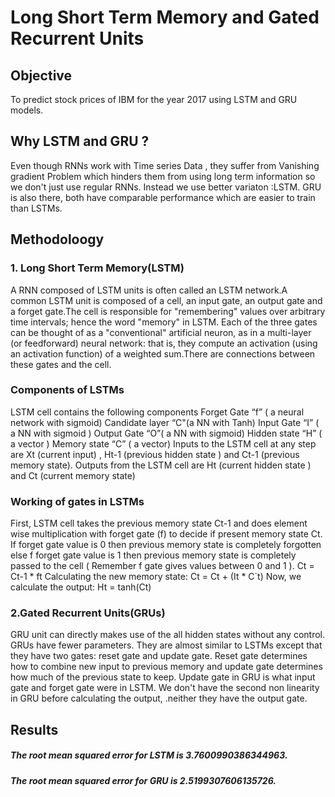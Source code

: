 # Long Short Term Memory and Gated Recurrent Units
## Objective
To predict stock prices of IBM  for the year 2017 using LSTM and GRU models.
## Why LSTM and GRU ?
Even though RNNs work with Time series Data , they suffer from Vanishing gradient Problem which hinders them from using long term information so we don't just use regular 
RNNs. Instead we use better variaton :LSTM. GRU is also there, both have comparable performance which are easier to train than LSTMs.
## Methodoloogy
### 1. Long Short Term Memory(LSTM)
A RNN composed of LSTM units is often called an LSTM network.A common LSTM unit is composed of a cell, an input gate, an output gate and a forget gate.The cell is responsible for "remembering" values over arbitrary time intervals; hence the word "memory" in LSTM. Each of the three gates can be thought of as a "conventional" artificial neuron, as in a multi-layer (or feedforward) neural network: that is, they compute an activation (using an activation function) of a weighted sum.There are connections between these gates and the cell.
### Components of LSTMs
 LSTM cell contains the following components
Forget Gate “f” ( a neural network with sigmoid)
Candidate layer “C"(a NN with Tanh)
Input Gate “I” ( a NN with sigmoid )
Output Gate “O”( a NN with sigmoid)
Hidden state “H” ( a vector )
Memory state “C” ( a vector)
Inputs to the LSTM cell at any step are Xt (current input) , Ht-1 (previous hidden state ) and Ct-1 (previous memory state).
Outputs from the LSTM cell are Ht (current hidden state ) and Ct (current memory state)
### Working of gates in LSTMs
First, LSTM cell takes the previous memory state Ct-1 and does element wise multiplication with forget gate (f) to decide if present memory state Ct. If forget gate value is 0 then previous memory state is completely forgotten else f forget gate value is 1 then previous memory state is completely passed to the cell ( Remember f gate gives values between 0 and 1 ).
Ct = Ct-1 * ft
Calculating the new memory state:
Ct = Ct + (It * C`t)
Now, we calculate the output:
Ht = tanh(Ct)
### 2.Gated Recurrent Units(GRUs)
GRU unit can directly makes use of the all hidden states without any control. GRUs have fewer parameters. They are almost similar to LSTMs except that they have two gates: reset gate and update gate. Reset gate determines how to combine new input to previous memory and update gate determines how much of the previous state to keep. Update gate in GRU is what input gate and forget gate were in LSTM. We don't have the second non linearity in GRU before calculating the output, .neither they have the output gate.
## Results
##### The root mean squared error for LSTM is 3.7600990386344963.
##### The root mean squared error for GRU  is 2.5199307606135726.





